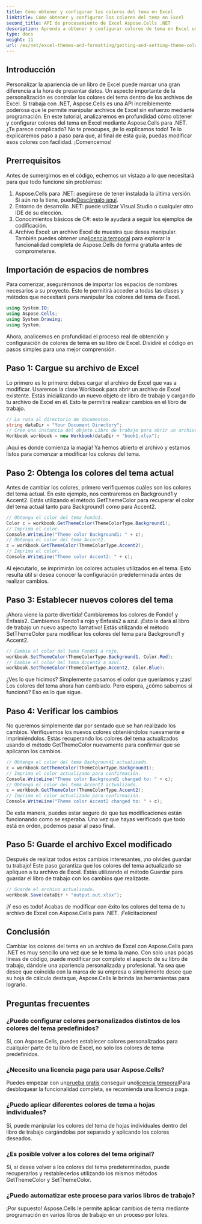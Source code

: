 ```yaml
---
title: Cómo obtener y configurar los colores del tema en Excel
linktitle: Cómo obtener y configurar los colores del tema en Excel
second_title: API de procesamiento de Excel Aspose.Cells .NET
description: Aprenda a obtener y configurar colores de tema en Excel usando Aspose.Cells para .NET con este tutorial fácil de seguir. Incluye una guía completa paso a paso y ejemplos de código.
type: docs
weight: 11
url: /es/net/excel-themes-and-formatting/getting-and-setting-theme-colors/
---
```

## Introducción
Personalizar la apariencia de un libro de Excel puede marcar una gran diferencia a la hora de presentar datos. Un aspecto importante de la personalización es controlar los colores del tema dentro de los archivos de Excel. Si trabaja con .NET, Aspose.Cells es una API increíblemente poderosa que le permite manipular archivos de Excel sin esfuerzo mediante programación. En este tutorial, analizaremos en profundidad cómo obtener y configurar colores del tema en Excel mediante Aspose.Cells para .NET.
¿Te parece complicado? No te preocupes, ¡te lo explicamos todo! Te lo explicaremos paso a paso para que, al final de esta guía, puedas modificar esos colores con facilidad. ¡Comencemos!
## Prerrequisitos
Antes de sumergirnos en el código, echemos un vistazo a lo que necesitará para que todo funcione sin problemas:
1. Aspose.Cells para .NET: asegúrese de tener instalada la última versión. Si aún no la tiene, puede[Descárgalo aquí](https://releases.aspose.com/cells/net/).
2. Entorno de desarrollo .NET: puede utilizar Visual Studio o cualquier otro IDE de su elección.
3. Conocimientos básicos de C#: esto le ayudará a seguir los ejemplos de codificación.
4. Archivo Excel: un archivo Excel de muestra que desea manipular.
 También puedes obtener una[licencia temporal](https://purchase.aspose.com/temporary-license/) para explorar la funcionalidad completa de Aspose.Cells de forma gratuita antes de comprometerse.
## Importación de espacios de nombres
Para comenzar, asegurémonos de importar los espacios de nombres necesarios a su proyecto. Esto le permitirá acceder a todas las clases y métodos que necesitará para manipular los colores del tema de Excel.
```csharp
using System.IO;
using Aspose.Cells;
using System.Drawing;
using System;
```
Ahora, analicemos en profundidad el proceso real de obtención y configuración de colores de tema en su libro de Excel. Dividiré el código en pasos simples para una mejor comprensión.
## Paso 1: Cargue su archivo de Excel
Lo primero es lo primero: debes cargar el archivo de Excel que vas a modificar. Usaremos la clase Workbook para abrir un archivo de Excel existente.
Estás inicializando un nuevo objeto de libro de trabajo y cargando tu archivo de Excel en él. Esto te permitirá realizar cambios en el libro de trabajo.
```csharp
// La ruta al directorio de documentos.
string dataDir = "Your Document Directory";
// Cree una instancia del objeto Libro de trabajo para abrir un archivo Excel existente.
Workbook workbook = new Workbook(dataDir + "book1.xlsx");
```
¡Aquí es donde comienza la magia! Ya hemos abierto el archivo y estamos listos para comenzar a modificar los colores del tema.
## Paso 2: Obtenga los colores del tema actual
Antes de cambiar los colores, primero verifiquemos cuáles son los colores del tema actual. En este ejemplo, nos centraremos en Background1 y Accent2.
Estás utilizando el método GetThemeColor para recuperar el color del tema actual tanto para Background1 como para Accent2.
```csharp
// Obtenga el color del tema Fondo1.
Color c = workbook.GetThemeColor(ThemeColorType.Background1);
// Imprima el color.
Console.WriteLine("Theme color Background1: " + c);
// Obtenga el color del tema Accent2.
c = workbook.GetThemeColor(ThemeColorType.Accent2);
// Imprima el color.
Console.WriteLine("Theme color Accent2: " + c);
```
Al ejecutarlo, se imprimirán los colores actuales utilizados en el tema. Esto resulta útil si desea conocer la configuración predeterminada antes de realizar cambios.
## Paso 3: Establecer nuevos colores del tema
¡Ahora viene la parte divertida! Cambiaremos los colores de Fondo1 y Énfasis2. Cambiemos Fondo1 a rojo y Énfasis2 a azul. ¡Esto le dará al libro de trabajo un nuevo aspecto llamativo!
Estás utilizando el método SetThemeColor para modificar los colores del tema para Background1 y Accent2.
```csharp
// Cambie el color del tema Fondo1 a rojo.
workbook.SetThemeColor(ThemeColorType.Background1, Color.Red);
// Cambie el color del tema Accent2 a azul.
workbook.SetThemeColor(ThemeColorType.Accent2, Color.Blue);
```
¿Ves lo que hicimos? Simplemente pasamos el color que queríamos y ¡zas! Los colores del tema ahora han cambiado. Pero espera, ¿cómo sabemos si funcionó? Eso es lo que sigue.
## Paso 4: Verificar los cambios
No queremos simplemente dar por sentado que se han realizado los cambios. Verifiquemos los nuevos colores obteniéndolos nuevamente e imprimiéndolos.
Estás recuperando los colores del tema actualizados usando el método GetThemeColor nuevamente para confirmar que se aplicaron los cambios.
```csharp
// Obtenga el color del tema Background1 actualizado.
c = workbook.GetThemeColor(ThemeColorType.Background1);
// Imprima el color actualizado para confirmación.
Console.WriteLine("Theme color Background1 changed to: " + c);
// Obtenga el color del tema Accent2 actualizado.
c = workbook.GetThemeColor(ThemeColorType.Accent2);
// Imprima el color actualizado para confirmación.
Console.WriteLine("Theme color Accent2 changed to: " + c);
```
De esta manera, puedes estar seguro de que tus modificaciones están funcionando como se esperaba. Una vez que hayas verificado que todo está en orden, podemos pasar al paso final.
## Paso 5: Guarde el archivo Excel modificado
Después de realizar todos estos cambios interesantes, ¡no olvides guardar tu trabajo! Este paso garantiza que los colores del tema actualizado se apliquen a tu archivo de Excel.
Estás utilizando el método Guardar para guardar el libro de trabajo con los cambios que realizaste.
```csharp
// Guarde el archivo actualizado.
workbook.Save(dataDir + "output.out.xlsx");
```
¡Y eso es todo! Acabas de modificar con éxito los colores del tema de tu archivo de Excel con Aspose.Cells para .NET. ¡Felicitaciones!
## Conclusión
Cambiar los colores del tema en un archivo de Excel con Aspose.Cells para .NET es muy sencillo una vez que se le toma la mano. Con solo unas pocas líneas de código, puede modificar por completo el aspecto de su libro de trabajo, dándole una apariencia personalizada y profesional. Ya sea que desee que coincida con la marca de su empresa o simplemente desee que su hoja de cálculo destaque, Aspose.Cells le brinda las herramientas para lograrlo.
## Preguntas frecuentes
### ¿Puedo configurar colores personalizados distintos de los colores del tema predefinidos?
Sí, con Aspose.Cells, puedes establecer colores personalizados para cualquier parte de tu libro de Excel, no solo los colores de tema predefinidos.
### ¿Necesito una licencia paga para usar Aspose.Cells?
 Puedes empezar con un[prueba gratis](https://releases.aspose.com/) conseguir uno[licencia temporal](https://purchase.aspose.com/temporary-license/)Para desbloquear la funcionalidad completa, se recomienda una licencia paga.
### ¿Puedo aplicar diferentes colores de tema a hojas individuales?
Sí, puede manipular los colores del tema de hojas individuales dentro del libro de trabajo cargándolas por separado y aplicando los colores deseados.
### ¿Es posible volver a los colores del tema original?
Sí, si desea volver a los colores del tema predeterminados, puede recuperarlos y restablecerlos utilizando los mismos métodos GetThemeColor y SetThemeColor.
### ¿Puedo automatizar este proceso para varios libros de trabajo?
¡Por supuesto! Aspose.Cells le permite aplicar cambios de tema mediante programación en varios libros de trabajo en un proceso por lotes.